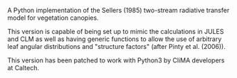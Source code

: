 A Python implementation of the Sellers (1985) two-stream radiative transfer model for vegetation canopies. 

This version is capable of being set up to mimic the calculations in JULES and CLM as well as having generic functions to allow the use of arbitrary leaf angular distributions and "structure factors" (after Pinty et al. (2006)).

This version has been patched to work with Python3 by CliMA developers at Caltech.

